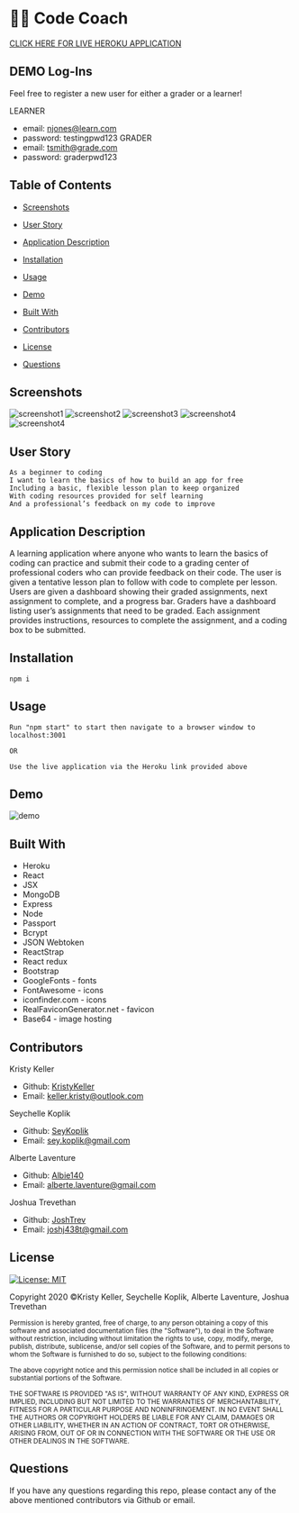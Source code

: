 # 👨‍💻 Code Coach
[CLICK HERE FOR LIVE HEROKU APPLICATION](http://codecoach0.herokuapp.com/)

## DEMO Log-Ins

Feel free to register a new user for either a grader or a learner!

LEARNER
  - email: njones@learn.com
  - password: testingpwd123
GRADER 
  - email: tsmith@grade.com
  - password: graderpwd123
  

## Table of Contents
* [Screenshots](#screenshots)

* [User Story](#user-story)

* [Application Description](#application-description)

* [Installation](#installation)

* [Usage](#usage)

* [Demo](#demo)

* [Built With](#built-with)

* [Contributors](#contributors)

* [License](#license)

* [Questions](#questions)

## Screenshots 
![screenshot1](./assets/images/screenshot1.png)
![screenshot2](./assets/images/screenshot2.png)
![screenshot3](./assets/images/screenshot3.png)
![screenshot4](./assets/images/screenshot5.png)
![screenshot4](./assets/images/screenshot6.png)

## User Story
```
As a beginner to coding
I want to learn the basics of how to build an app for free 
Including a basic, flexible lesson plan to keep organized
With coding resources provided for self learning 
And a professional’s feedback on my code to improve

```

## Application Description
A learning application where anyone who wants to learn the basics of coding can practice and submit their code to a grading center of professional coders who can provide feedback on their code. The user is given a tentative lesson plan to follow with code to complete per lesson. Users are given a dashboard showing their graded assignments, next assignment to complete, and a progress bar. Graders have a dashboard listing user’s assignments that need to be graded. Each assignment provides instructions, resources to complete the assignment, and a coding box to be submitted.

## Installation 
```
npm i 
```

## Usage 
```
Run "npm start" to start then navigate to a browser window to localhost:3001

OR
                                     
Use the live application via the Heroku link provided above

```
## Demo
![demo](https://media.giphy.com/media/s4sVSKE6z7jSW2DeWI/giphy.gif)

## Built With
* Heroku
* React
* JSX
* MongoDB
* Express
* Node
* Passport
* Bcrypt
* JSON Webtoken
* ReactStrap
* React redux
* Bootstrap
* GoogleFonts - fonts
* FontAwesome - icons
* iconfinder.com - icons
* RealFaviconGenerator.net - favicon
* Base64 - image hosting

## Contributors 
 
Kristy Keller
* Github: [KristyKeller](https://github.com/KristyKeller) 
* Email: <keller.kristy@outlook.com> 

Seychelle Koplik
* Github: [SeyKoplik](https://github.com/SeyKoplik) 
* Email: <sey.koplik@gmail.com> 

Alberte Laventure 
* Github: [Albie140](https://github.com/Albie140) 
* Email: <alberte.laventure@gmail.com> 

Joshua Trevethan
* Github: [JoshTrev](https://github.com/JoshTrev) 
* Email: <joshj438t@gmail.com>

## License

[![License: MIT](https://img.shields.io/badge/License-MIT-yellow.svg)](https://opensource.org/licenses/MIT)

Copyright 2020 ©Kristy Keller, Seychelle Koplik, Alberte Laventure, Joshua Trevethan

<sup>Permission is hereby granted, free of charge, to any person obtaining a copy of this software and associated documentation files (the "Software"), to deal in the Software without restriction, including without limitation the rights to use, copy, modify, merge, publish, distribute, sublicense, and/or sell copies of the Software, and to permit persons to whom the Software is furnished to do so, subject to the following conditions:
  
<sup>The above copyright notice and this permission notice shall be included in all copies or substantial portions of the Software.
  
<sup>THE SOFTWARE IS PROVIDED "AS IS", WITHOUT WARRANTY OF ANY KIND, EXPRESS OR IMPLIED, INCLUDING BUT NOT LIMITED TO THE WARRANTIES OF MERCHANTABILITY, FITNESS FOR A PARTICULAR PURPOSE AND NONINFRINGEMENT. IN NO EVENT SHALL THE AUTHORS OR COPYRIGHT HOLDERS BE LIABLE FOR ANY CLAIM, DAMAGES OR OTHER LIABILITY, WHETHER IN AN ACTION OF CONTRACT, TORT OR OTHERWISE, ARISING FROM, OUT OF OR IN CONNECTION WITH THE SOFTWARE OR THE USE OR OTHER DEALINGS IN THE SOFTWARE.

## Questions

If you have any questions regarding this repo, please contact any of the above mentioned contributors via Github or email.
